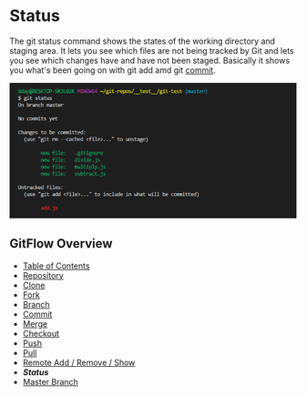 # Status
The git status command shows the states of the working directory and staging area. It lets you see which files are not being tracked by Git and lets you see which changes have and have not been staged. Basically it shows you what's been going on with git add amd git [commit](./Commits.md).

![Git-Status](Assets/GitStatusExample.png)

## GitFlow Overview
* [Table of Contents](./README.MD)
* [Repository](./Repository.md)
* [Clone](./Clones.md)
* [Fork](./Forks.md)
* [Branch](./Branches.md)
* [Commit](./Commits.md)
* [Merge](./Merges.md)
* [Checkout](./Checkout.md)
* [Push](./Push.md)
* [Pull](./Pull.md) 
* [Remote Add / Remove / Show](./RemoteAddRemoveShow.md)
* _**Status**_
* [Master Branch](MasterBranch.md)
